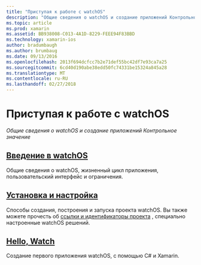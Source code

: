 ```yaml
---
title: "Приступая к работе с watchOS"
description: "Общие сведения о watchOS и создание приложений Контрольное значение"
ms.topic: article
ms.prod: xamarin
ms.assetid: BB938008-C013-4A1D-8229-FEEE94F83BBD
ms.technology: xamarin-ios
author: bradumbaugh
ms.author: brumbaug
ms.date: 09/13/2016
ms.openlocfilehash: 2013f694dcfcc7b2e71def55bc42df7e93ca7a25
ms.sourcegitcommit: 6cd40d190abe38edd50fc74331be15324a845a28
ms.translationtype: MT
ms.contentlocale: ru-RU
ms.lasthandoff: 02/27/2018
---
```

# <a name="getting-started-with-watchos"></a>Приступая к работе с watchOS

_Общие сведения о watchOS и создание приложений Контрольное значение_

## <a name="introduction-to-watchosioswatchosget-startedintro-to-watchosmd"></a>[Введение в watchOS](~/ios/watchos/get-started/intro-to-watchos.md)

Общие сведения о watchOS, жизненный цикл приложения, пользовательский интерфейс и ограничения.

## <a name="setup--installationioswatchosget-startedinstallationmd"></a>[Установка и настройка](~/ios/watchos/get-started/installation.md)

Способы создания, построения и запуска проекта watchOS.
Вы также можете прочесть об [ссылки и идентификаторы проекта](~/ios/watchos/get-started/project-references.md) , специально настроенные watchOS решений.

## <a name="hello-watchioswatchosget-startedhello-watchmd"></a>[Hello, Watch](~/ios/watchos/get-started/hello-watch.md)

Создание первого приложения watchOS, с помощью C# и Xamarin.

